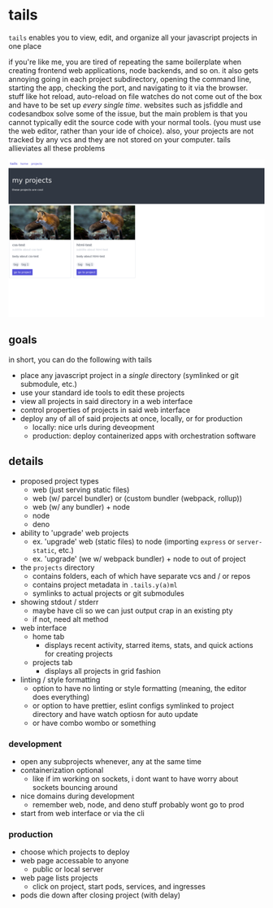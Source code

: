 # tails

`tails` enables you to view, edit, and organize all your javascript projects in one place

if you're like me, you are tired of repeating the same boilerplate when creating frontend web applications, node backends, and so on. it also gets annoying going in each project subdirectory, opening the command line, starting the app, checking the port, and navigating to it via the browser. stuff like hot reload, auto-reload on file watches do not come out of the box and have to be set up _every single time_. websites such as jsfiddle and codesandbox solve some of the issue, but the main problem is that you cannot typically edit the source code with your normal tools. (you must use the web editor, rather than your ide of choice). also, your projects are not tracked by any vcs and they are not stored on your computer. tails allieviates all these problems

![tails preview](./tails.png)

## goals

in short, you can do the following with tails

- place any javascript project in a _single_ directory (symlinked or git submodule, etc.)
- use your standard ide tools to edit these projects
- view all projects in said directory in a web interface
- control properties of projects in said web interface
- deploy any of all of said projects at once, locally, or for production
  - locally: nice urls during deveopment
  - production: deploy containerized apps with orchestration software

## details

- proposed project types
  - web (just serving static files)
  - web (w/ parcel bundler) or (custom bundler (webpack, rollup))
  - web (w/ any bundler) + node
  - node
  - deno
- ability to 'upgrade' web projects
  - ex. 'upgrade' web (static files) to node (importing `express` or `server-static`, etc.)
  - ex. 'upgrade' (we w/ webpack bundler) + node to out of project
- the `projects` directory
  - contains folders, each of which have separate vcs and / or repos
  - contains project metadata in `.tails.y(a)ml`
  - symlinks to actual projects or git submodules
- showing stdout / stderr
  - maybe have cli so we can just output crap in an existing pty
  - if not, need alt method
- web interface
  - home tab
    - displays recent activity, starred items, stats, and quick actions for creating projects
  - projects tab
    - displays all projects in grid fashion
- linting / style formatting
  - option to have no linting or style formatting (meaning, the editor does everything)
  - or option to have prettier, eslint configs symlinked to project directory and have watch optiosn for auto update
  - or have combo wombo or something

### development

- open any subprojects whenever, any at the same time
- containerization optional
  - like if im working on sockets, i dont want to have worry about sockets bouncing around
- nice domains during development
  - remember web, node, and deno stuff probably wont go to prod
- start from web interface or via the cli

### production

- choose which projects to deploy
- web page accessable to anyone
  - public or local server
- web page lists projects
  - click on project, start pods, services, and ingresses
- pods die down after closing project (with delay)
